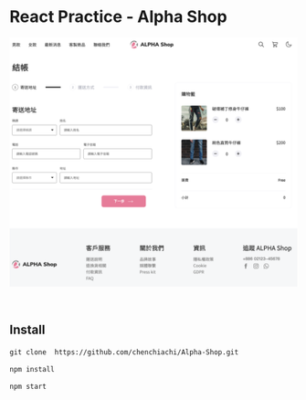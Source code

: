 # React Practice - Alpha Shop

![image](./src/assets/mockup.png)

<br />

 ## Install
```
git clone  https://github.com/chenchiachi/Alpha-Shop.git
```
```
npm install
```
```
npm start
```